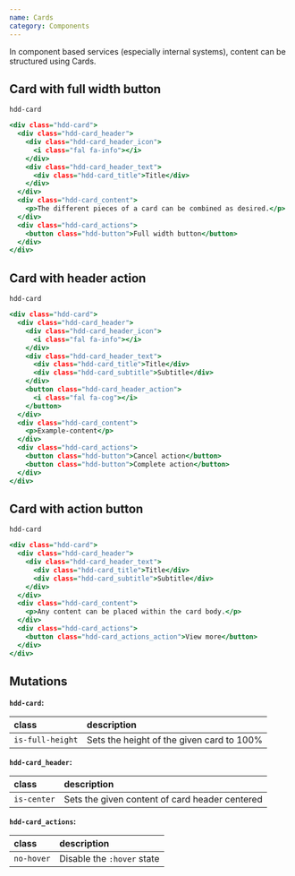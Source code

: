```yaml
---
name: Cards
category: Components
---
```


In component based services (especially internal systems), content can be structured using Cards.

## Card with full width button
`hdd-card`
 
```cards-2.html
<div class="hdd-card">
  <div class="hdd-card_header">
    <div class="hdd-card_header_icon">
      <i class="fal fa-info"></i>
    </div>
    <div class="hdd-card_header_text">
      <div class="hdd-card_title">Title</div>
    </div>
  </div>
  <div class="hdd-card_content">
    <p>The different pieces of a card can be combined as desired.</p>
  </div>
  <div class="hdd-card_actions">
    <button class="hdd-button">Full width button</button>
  </div>
</div>
```

## Card with header action
`hdd-card`

```cards-3.html
<div class="hdd-card">
  <div class="hdd-card_header">
    <div class="hdd-card_header_icon">
      <i class="fal fa-info"></i>
    </div>
    <div class="hdd-card_header_text">
      <div class="hdd-card_title">Title</div>
      <div class="hdd-card_subtitle">Subtitle</div>
    </div>
    <button class="hdd-card_header_action">
      <i class="fal fa-cog"></i>
    </button>
  </div>
  <div class="hdd-card_content">
    <p>Example-content</p>
  </div>
  <div class="hdd-card_actions">
    <button class="hdd-button">Cancel action</button>
    <button class="hdd-button">Complete action</button>
  </div>
</div>
```

## Card with action button
`hdd-card`

```cards-4.html
<div class="hdd-card">
  <div class="hdd-card_header">
    <div class="hdd-card_header_text">
      <div class="hdd-card_title">Title</div>
      <div class="hdd-card_subtitle">Subtitle</div>
    </div>
  </div>
  <div class="hdd-card_content">
    <p>Any content can be placed within the card body.</p>
  </div>
  <div class="hdd-card_actions">
    <button class="hdd-card_actions_action">View more</button>
  </div>
</div>
```


## Mutations
**`hdd-card`:**

| class | description|
| :--- | :--- |
| `is-full-height` | Sets the height of the given card to 100% |

**`hdd-card_header`:**

| class | description|
| :--- | :--- |
| `is-center` | Sets the given content of card header centered |

**`hdd-card_actions`:**

| class | description|
| :--- | :--- |
| `no-hover` | Disable the `:hover` state |
